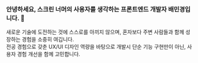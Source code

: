 ### 안녕하세요, 스크린 너머의 사용자를 생각하는 프론트엔드 개발자 배민경입니다. 👋

새로운 기술에 도전하는 것에 스스로를 아끼지 않으며, 혼자보다 주변 사람들과 함께 성장하는 경험을 소중히 여깁니다. </br>
전공 경험으로 갖춘 UX/UI 디자인 역량을 바탕으로 개발시 단순 기능 구현만이 아닌, 사용자 경험 개선을 함께 고민합니다.

<!--
**baebaemin/baebaemin** is a ✨ _special_ ✨ repository because its `README.md` (this file) appears on your GitHub profile.

Here are some ideas to get you started:

- 🔭 I’m currently working on ...
- 🌱 I’m currently learning ...
- 👯 I’m looking to collaborate on ...
- 🤔 I’m looking for help with ...
- 💬 Ask me about ...
- 📫 How to reach me: ...
- 😄 Pronouns: ...
- ⚡ Fun fact: ...
-->
